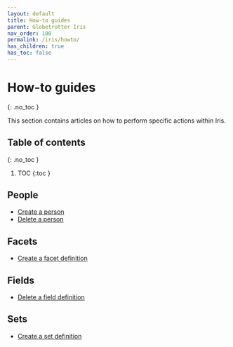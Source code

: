 ```yaml
---
layout: default
title: How-to guides
parent: Globetrotter Iris
nav_order: 100
permalink: /iris/howto/
has_children: true
has_toc: false
---
```


# How-to guides
{: .no_toc }

This section contains articles on how to perform specific actions within Iris.

## Table of contents
{: .no_toc }

1. TOC
{:toc }

## People

* [Create a person](/iris/howto/create-a-person/)
* [Delete a person](/iris/howto/delete-a-person/)

## Facets

* [Create a facet definition](/iris/howto/create-a-facet-definition/)

## Fields

* [Delete a field definition](/iris/howto/delete-a-field-definition/)

## Sets

* [Create a set definition](/iris/howto/create-a-set-definition/)
